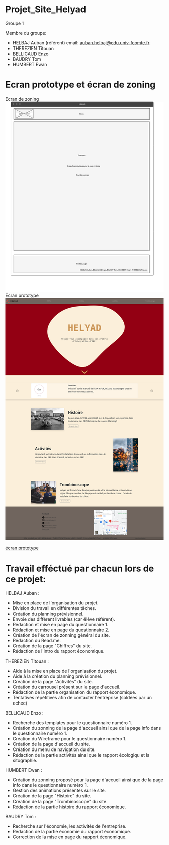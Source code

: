 # Projet_Site_Helyad




Groupe 1

Membre du groupe:
  - HELBAJ Auban (référent)   email: auban.helbaj@edu.univ-fcomte.fr
  - THEREZIEN Titouan 
  - BELLICAUD Enzo 
  - BAUDRY Tom 
  - HUMBERT Ewan
# Ecran prototype et écran de zoning

Ecran de zoning
![écran de zoning](doc/zoning-pagesinfos-github.png)
Ecran prototype
![écran prototype](doc/proto.png)



[écran prototype](doc/groupe1_HELBAJ_THEREZIEN_BELLICAUD_BAUDRY_HUMBERT.pdf)

# Travail efféctué par chacun lors de ce projet:

HELBAJ Auban : 
  - Mise en place de l'organisation du projet.
  - Division du travail en différentes tâches.
  - Création du planning prévisionnel.
  - Envoie des différent livrables (car élève référent).
  - Rédaction et mise en page du questionnaire 1.
  - Rédaction et mise en page du questionnaire 2.
  - Création de l'écran de zonning général du site.
  - Rédaction du Read.me.
  - Création de la page "Chiffres" du site.
  - Rédaction de l'intro du rapport économique.
  
THEREZIEN Titouan :
  - Aide à la mise en place de l'organisation du projet.
  - Aide à la création du planning prévisionnel.
  - Création de la page "Activités" du site.
  - Création du carrousel présent sur la page d'accueil.
  - Rédaction de la partie organisation du rapport économique.
  - Tentatives répétitives afin de contacter l'entreprise (soldées par un echec) 
  
BELLICAUD Enzo :  
  - Recherche des templates pour le questionnaire numéro 1.
  - Création du zonning de la page d'accueil ainsi que de la page info dans le questionnaire numéro 1.
  - Création du Wireframe pour le questionnaire numéro 1.
  - Création de la page d'accueil du site.
  - Création du menu de navigation du site.
  - Rédaction de la partie activités ainsi que le rapport écologiqu et la sitographie.
  
HUMBERT Ewan :
  - Création du zonning proposé pour la page d'accueil ainsi que de la page info dans le questionnaire numéro 1.
  - Gestion des animations présentes sur le site.
  - Création de la page "Histoire" du site.
  - Création de la page "Trombinoscope" du site.
  - Rédaction de la partie histoire du rapport économique.
  
  
BAUDRY Tom :
  - Recherche sur l'économie, les activités de l'entreprise.
  - Rédaction de la partie économie du rapport économique. 
  - Correction de la mise en page du rapport économique.
  
  
  
